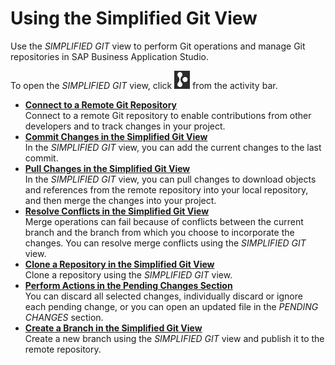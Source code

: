 <!-- loio16eaaa61bb2d4b948770558bbe9c9251 -->

# Using the Simplified Git View

Use the *SIMPLIFIED GIT* view to perform Git operations and manage Git repositories in SAP Business Application Studio.

To open the *SIMPLIFIED GIT* view, click ![Simplified Git icon](images/simplified_git_icon_f658a91.png) from the activity bar.

-   **[Connect to a Remote Git Repository](connect-to-a-remote-git-repository-5a151f3.md "Connect to a remote Git repository to enable contributions from other developers and
		to
		track changes in your project.")**  
Connect to a remote Git repository to enable contributions from other developers and to track changes in your project.
-   **[Commit Changes in the Simplified Git View](commit-changes-in-the-simplified-git-view-4612c90.md "In the SIMPLIFIED GIT view, you can add the current changes to
		the last commit.")**  
In the *SIMPLIFIED GIT* view, you can add the current changes to the last commit.
-   **[Pull Changes in the Simplified Git View](pull-changes-in-the-simplified-git-view-cd2408c.md "In the SIMPLIFIED GIT view, you can pull changes to download
		objects and references from the remote repository into your local repository, and then merge
		the changes into your project.")**  
In the *SIMPLIFIED GIT* view, you can pull changes to download objects and references from the remote repository into your local repository, and then merge the changes into your project.
-   **[Resolve Conflicts in the Simplified Git View](resolve-conflicts-in-the-simplified-git-view-52c441b.md "Merge operations can fail because of conflicts between the current branch and the
		branch from which you choose to incorporate the changes. You can resolve merge conflicts
		using the SIMPLIFIED GIT view.")**  
Merge operations can fail because of conflicts between the current branch and the branch from which you choose to incorporate the changes. You can resolve merge conflicts using the *SIMPLIFIED GIT* view.
-   **[Clone a Repository in the Simplified Git View](clone-a-repository-in-the-simplified-git-view-58c25d9.md "Clone a repository using the SIMPLIFIED GIT view.")**  
Clone a repository using the *SIMPLIFIED GIT* view.
-   **[Perform Actions in the Pending Changes Section](perform-actions-in-the-pending-changes-section-7aab4b6.md "You can discard all selected changes, individually discard or ignore each pending
		change, or you can open an updated file in the PENDING CHANGES
		section.")**  
You can discard all selected changes, individually discard or ignore each pending change, or you can open an updated file in the *PENDING CHANGES* section.
-   **[Create a Branch in the Simplified Git View](create-a-branch-in-the-simplified-git-view-aee0b08.md "Create a new branch using the SIMPLIFIED GIT view and publish
		it to the remote repository.")**  
Create a new branch using the *SIMPLIFIED GIT* view and publish it to the remote repository.

